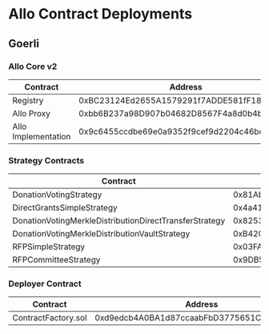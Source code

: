 # Allo Contract Deployments

## Goerli

### Allo Core v2

<table>
<thead>
    <tr>
        <th>Contract</th>
        <th>Address</th>
        <th>Explorer</th>
    </tr>
</thead>
<tbody>
    <tr>
        <td>Registry</td>
        <td>0xBC23124Ed2655A1579291f7ADDE581fF18327D41</td>
        <td><a href="https://goerli.etherscan.io/address/0xBC23124Ed2655A1579291f7ADDE581fF18327D41">&#x1F517;</a></td>
    </tr>
    <tr>
        <td>Allo Proxy</td>
        <td>0xbb6B237a98D907b04682D8567F4a8d0b4b611a3b</td>
        <td><a href="https://goerli.etherscan.io/address/0xbb6B237a98D907b04682D8567F4a8d0b4b611a3b">&#x1F517;</a></td>
    </tr>
    <tr>
        <td>Allo Implementation</td>
        <td>0x9c6455ccdbe69e0a9352f9cef9d2204c46bec977</td>
        <td><a href="https://goerli.etherscan.io/address/0x9c6455ccdbe69e0a9352f9cef9d2204c46bec977">&#x1F517;</a></td>
    </tr>
</tbody>
</table>

### Strategy Contracts

<table>
<thead>
    <tr>
        <th>Contract</th>
        <th>Address</th>
        <th>Explorer</th>
    </tr>
</thead>
<tbody>
    <tr>
        <td>DonationVotingStrategy</td>
        <td>0x81Abcb682cc61c463Cdbe1Ef1804CbEfC1d54d7f</td>
        <td><a href="https://goerli.etherscan.io/address/0x81Abcb682cc61c463Cdbe1Ef1804CbEfC1d54d7f">&#x1F517;</a></td>
    </tr>
    <tr>
        <td>DirectGrantsSimpleStrategy</td>
        <td>0x4a41F242cA053DB83F7D45C92a3757fb94bD65A8</td>
        <td><a href="https://goerli.etherscan.io/address/0x4a41F242cA053DB83F7D45C92a3757fb94bD65A8">&#x1F517;</a></td>
    </tr>
    <tr>
        <td>DonationVotingMerkleDistributionDirectTransferStrategy</td>
        <td>0x8253782db9cA148A07c19ca36A4fA0D02f45A2ca</td>
        <td><a href="https://goerli.etherscan.io/address/0x8253782db9cA148A07c19ca36A4fA0D02f45A2ca">&#x1F517;</a></td>
    </tr>
    <tr>
        <td>DonationVotingMerkleDistributionVaultStrategy</td>
        <td>0xB42C26e4029e932CDd53981f7CbefF89e74F03c2</td>
        <td><a href="https://goerli.etherscan.io/address/0xB42C26e4029e932CDd53981f7CbefF89e74F03c2">&#x1F517;</a></td>
    </tr>
    <tr>
        <td>RFPSimpleStrategy</td>
        <td>0x03FA47235fAF670c72dD765A4eE55Bd332308029</td>
        <td><a href="https://goerli.etherscan.io/address/0x03FA47235fAF670c72dD765A4eE55Bd332308029">&#x1F517;</a></td>
    </tr>
    <tr>
        <td>RFPCommitteeStrategy</td>
        <td>0x9DB5B54a4f63124428e293b37A81D4e3bcC2F222</td>
        <td><a href="https://goerli.etherscan.io/address/0x9DB5B54a4f63124428e293b37A81D4e3bcC2F222">&#x1F517;</a></td>
    </tr>
</tbody>
</table>

### Deployer Contract

<table>
<thead>
    <tr>
        <th>Contract</th>
        <th>Address</th>
        <th>Explorer</th>
    </tr>
</thead>
<tbody>
    <tr>
        <td>ContractFactory.sol</td>
        <td>0xd9edcb4A0BA1d87ccaabFbD3775651CC46d4CAFb</td>
        <td><a href="https://goerli.etherscan.io/address/0xd9edcb4A0BA1d87ccaabFbD3775651CC46d4CAFb">&#x1F517;</a></td>
    </tr>
</tbody>
</table>
